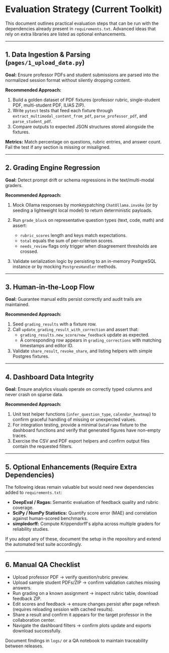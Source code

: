 # Evaluation Strategy (Current Toolkit)

This document outlines practical evaluation steps that can be run with the dependencies already present in `requirements.txt`. Advanced ideas that rely on extra libraries are listed as optional enhancements.

---

## 1. Data Ingestion & Parsing (`pages/1_upload_data.py`)

**Goal:** Ensure professor PDFs and student submissions are parsed into the normalized session format without silently dropping content.

**Recommended Approach:**

1. Build a golden dataset of PDF fixtures (professor rubric, single-student PDF, multi-student PDF, ILIAS ZIP).
2. Write `pytest` tests that feed each fixture through `extract_multimodal_content_from_pdf`, `parse_professor_pdf`, and `parse_student_pdf`.
3. Compare outputs to expected JSON structures stored alongside the fixtures.

**Metrics:** Match percentage on questions, rubric entries, and answer count. Fail the test if any section is missing or misaligned.

---

## 2. Grading Engine Regression

**Goal:** Detect prompt drift or schema regressions in the text/multi-modal graders.

**Recommended Approach:**

1. Mock Ollama responses by monkeypatching `ChatOllama.invoke` (or by seeding a lightweight local model) to return deterministic payloads.
2. Run `grade_block` on representative question types (text, code, math) and assert:
   * `rubric_scores` length and keys match expectations.
   * `total` equals the sum of per-criterion scores.
   * `needs_review` flags only trigger when disagreement thresholds are crossed.

3. Validate serialization logic by persisting to an in-memory PostgreSQL instance or by mocking `PostgresHandler` methods.

---

## 3. Human-in-the-Loop Flow

**Goal:** Guarantee manual edits persist correctly and audit trails are maintained.

**Recommended Approach:**

1. Seed `grading_results` with a fixture row.
2. Call `update_grading_result_with_correction` and assert that:
   * `grading_results.new_score/new_feedback` update as expected.
   * A corresponding row appears in `grading_corrections` with matching timestamps and editor ID.
3. Validate `share_result`, `revoke_share`, and listing helpers with simple Postgres fixtures.

---

## 4. Dashboard Data Integrity

**Goal:** Ensure analytics visuals operate on correctly typed columns and never crash on sparse data.

**Recommended Approach:**

1. Unit test helper functions (`infer_question_type`, `calendar_heatmap`) to confirm graceful handling of missing or unexpected values.
2. For integration testing, provide a minimal `DataFrame` fixture to the dashboard functions and verify that generated figures have non-empty traces.
3. Exercise the CSV and PDF export helpers and confirm output files contain the requested filters.

---

## 5. Optional Enhancements (Require Extra Dependencies)

The following ideas remain valuable but would need new dependencies added to `requirements.txt`:

* **DeepEval / Ragas:** Semantic evaluation of feedback quality and rubric coverage.
* **SciPy / NumPy Statistics:** Quantify score error (MAE) and correlation against human-scored benchmarks.
* **simpledorff:** Compute Krippendorff's alpha across multiple graders for reliability studies.

If you adopt any of these, document the setup in the repository and extend the automated test suite accordingly.

---

## 6. Manual QA Checklist

* Upload professor PDF → verify question/rubric preview.
* Upload sample student PDFs/ZIP → confirm validation catches missing answers.
* Run grading on a known assignment → inspect rubric table, download feedback ZIP.
* Edit scores and feedback → ensure changes persist after page refresh (requires reloading session with cached results).
* Share a result and confirm it appears for the target professor in the collaboration center.
* Navigate the dashboard filters → confirm plots update and exports download successfully.

Document findings in `logs/` or a QA notebook to maintain traceability between releases.
